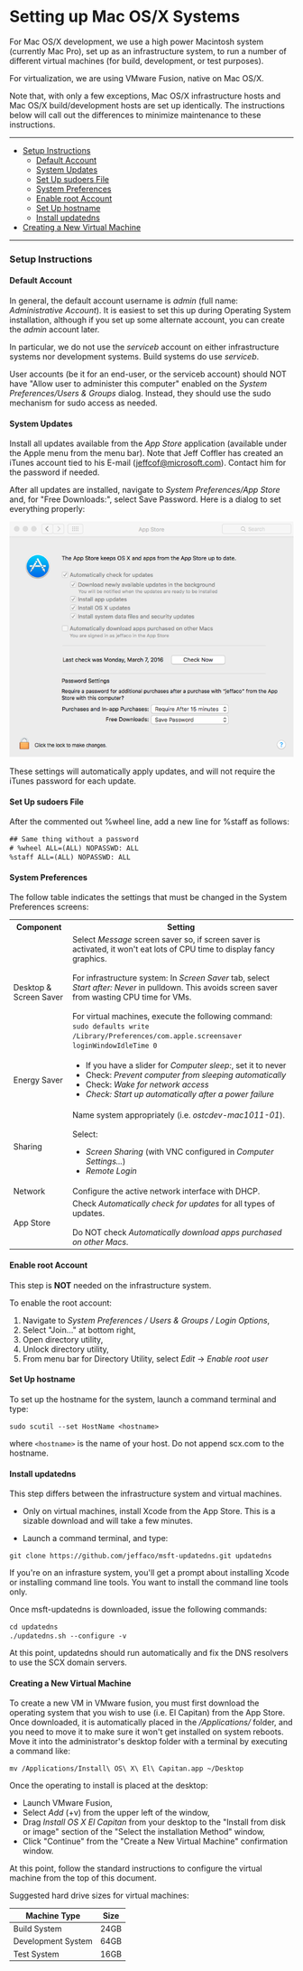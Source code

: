 # Setting up Mac OS/X Systems

For Mac OS/X development, we use a high power Macintosh system
(currently Mac Pro), set up as an infrastructure system, to run a
number of different virtual machines (for build, development, or test
purposes).

For virtualization, we are using VMware Fusion, native on Mac OS/X.

Note that, with only a few exceptions, Mac OS/X infrastructure hosts
and Mac OS/X build/development hosts are set up identically. The
instructions below will call out the differences to minimize
maintenance to these instructions.

-----

* [Setup Instructions](#setup-instructions)
  * [Default Account](#default-account)
  * [System Updates](#system-updates)
  * [Set Up sudoers File](#set-up-sudoers-file)
  * [System Preferences](#system-preferences)
  * [Enable root Account](#enable-root-account)
  * [Set Up hostname](#set-up-hostname)
  * [Install updatedns](#install-updatedns)
* [Creating a New Virtual Machine](#creating-a-new-virtual-machine)

-----

### Setup Instructions

#### Default Account

In general, the default account username is *admin* (full name:
*Administrative Account*). It is easiest to set this up during
Operating System installation, although if you set up some alternate
account, you can create the *admin* account later.

In particular, we do not use the *serviceb* account on either
infrastructure systems nor development systems. Build systems do
use *serviceb*.

User accounts (be it for an end-user, or the serviceb account) should
NOT have "Allow user to administer this computer" enabled on the
*System Preferences/Users & Groups* dialog. Instead, they should use
the sudo mechanism for sudo access as needed.

#### System Updates

Install all updates available from the *App Store* application
(available under the Apple menu from the menu bar). Note that Jeff
Coffler has created an iTunes account tied to his E-mail
(jeffcof@microsoft.com). Contact him for the password if needed.

After all updates are installed, navigate to *System Preferences/App
Store* and, for "Free Downloads:", select Save Password. Here is a
dialog to set everything properly:

![Left](images/macosx-AppStore.png)

These settings will automatically apply updates, and will not require
the iTunes password for each update.

#### Set Up sudoers File

After the commented out %wheel line, add a new line for %staff as follows:

```
## Same thing without a password
# %wheel ALL=(ALL) NOPASSWD: ALL
%staff ALL=(ALL) NOPASSWD: ALL
```

#### System Preferences

The follow table indicates the settings that must be changed in the
System Preferences screens:

<!-- Formatted as a table rather than markdown to allow embedded list elements -->
<table>
  <tr>
    <th>Component</th>
    <th>Setting</th>
  </tr>

  <tr>
    <td>Desktop & Screen Saver</td>
    <td>Select <i>Message</i> screen saver so, if screen saver is activated,
        it won't eat lots of CPU time to display fancy graphics.
        <br><br>
        For infrastructure system: In <i>Screen Saver</i> tab, select <i>Start after: Never</i> in pulldown. This avoids screen saver from wasting CPU time for VMs.
        <br><br>
        For virtual machines, execute the following command:<br>
          <code>sudo defaults write /Library/Preferences/com.apple.screensaver loginWindowIdleTime 0</code>
    </td>
  </tr>

  <tr>
    <td>Energy Saver</td>
    <td>
      <ul>
        <li>If you have a slider for <i>Computer sleep:</i>, set it to never</li>
        <li>Check: <i>Prevent computer from sleeping automatically</i></li>
        <li>Check: <i>Wake for network access<i></li>
        <li>Check: <i>Start up automatically after a power failure</i></li>
      </ul>
    </td>
  </tr>

  <tr>
    <td>Sharing</td>
    <td>Name system appropriately (i.e. <i>ostcdev-mac1011-01</i>).
        <br><br>
        Select:
        <ul>
          <li><i>Screen Sharing</i> (with VNC configured in <i>Computer Settings...</i>)</li>
          <li><i>Remote Login</i>
        </ul>
    </td>
  </tr>

  <tr>
    <td>Network</td>
    <td>Configure the active network interface with DHCP.</td>
  </tr>

  <tr>
    <td>App Store</td>
    <td>Check <i>Automatically check for updates</i> for all types of updates.
        <br><br>
        Do NOT check <i>Automatically download apps purchased on other Macs</i>.
    </td>
  </tr>
</table>

#### Enable root Account

This step is **NOT** needed on the infrastructure system.

To enable the root account:

1. Navigate to *System Preferences / Users & Groups / Login Options*,
2. Select "Join..." at bottom right,
3. Open directory utility,
4. Unlock directory utility,
5. From menu bar for Directory Utility, select *Edit* -> *Enable root user*

#### Set Up hostname

To set up the hostname for the system, launch a command terminal and type:

```
sudo scutil --set HostName <hostname>
```

where `<hostname>` is the name of your host. Do not append scx.com to
the hostname.

#### Install updatedns

This step differs between the infrastructure system and virtual
machines.

* Only on virtual machines, install Xcode from the App Store. This is
a sizable download and will take a few minutes.

* Launch a command terminal, and type:

```
git clone https://github.com/jeffaco/msft-updatedns.git updatedns
```

If you're on an infrasture system, you'll get a prompt about installing Xcode
or installing command line tools. You want to install the command line tools only.

Once msft-updatedns is downloaded, issue the following commands:

```
cd updatedns
./updatedns.sh --configure -v
```

At this point, updatedns should run automatically and fix the DNS
resolvers to use the SCX domain servers.

#### Creating a New Virtual Machine

To create a new VM in VMware fusion, you must first download the
operating system that you wish to use (i.e. El Capitan) from the App
Store. Once downloaded, it is automatically placed in the
*/Applications/* folder, and you need to move it to make sure it won't
get installed on system reboots. Move it into the administrator's
desktop folder with a terminal by executing a command like:

```
mv /Applications/Install\ OS\ X\ El\ Capitan.app ~/Desktop
```

Once the operating to install is placed at the desktop:

* Launch VMware Fusion,
* Select *Add* (+v) from the upper left of the window,
* Drag *Install OS X El Capitan* from your desktop to the "Install
from disk or image" section of the "Select the installation Method"
window,
* Click "Continue" from the "Create a New Virtual Machine" confirmation
window.

At this point, follow the standard instructions to configure the
virtual machine from the top of this document.

Suggested hard drive sizes for virtual machines:

Machine Type | Size
------------ | ----
Build System | 24GB
Development System | 64GB
Test System | 16GB
